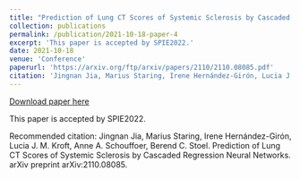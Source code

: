 ```yaml
---
title: "Prediction of Lung CT Scores of Systemic Sclerosis by Cascaded Regression Neural Networks"
collection: publications
permalink: /publication/2021-10-18-paper-4
excerpt: 'This paper is accepted by SPIE2022.'
date: 2021-10-18
venue: 'Conference'
paperurl: 'https://arxiv.org/ftp/arxiv/papers/2110/2110.08085.pdf'
citation: 'Jingnan Jia, Marius Staring, Irene Hernández-Girón, Lucia J. M. Kroft, Anne A. Schouffoer, Berend C. Stoel. Prediction of Lung CT Scores of Systemic Sclerosis by Cascaded Regression Neural Networks. arXiv preprint arXiv:2110.08085.'
---
```


<a href='https://arxiv.org/ftp/arxiv/papers/2110/2110.08085.pdf'>Download paper here</a>

This paper is accepted by SPIE2022.

Recommended citation: Jingnan Jia, Marius Staring, Irene Hernández-Girón, Lucia J. M. Kroft, Anne A. Schouffoer, Berend C. Stoel. Prediction of Lung CT Scores of Systemic Sclerosis by Cascaded Regression Neural Networks. arXiv preprint arXiv:2110.08085.
